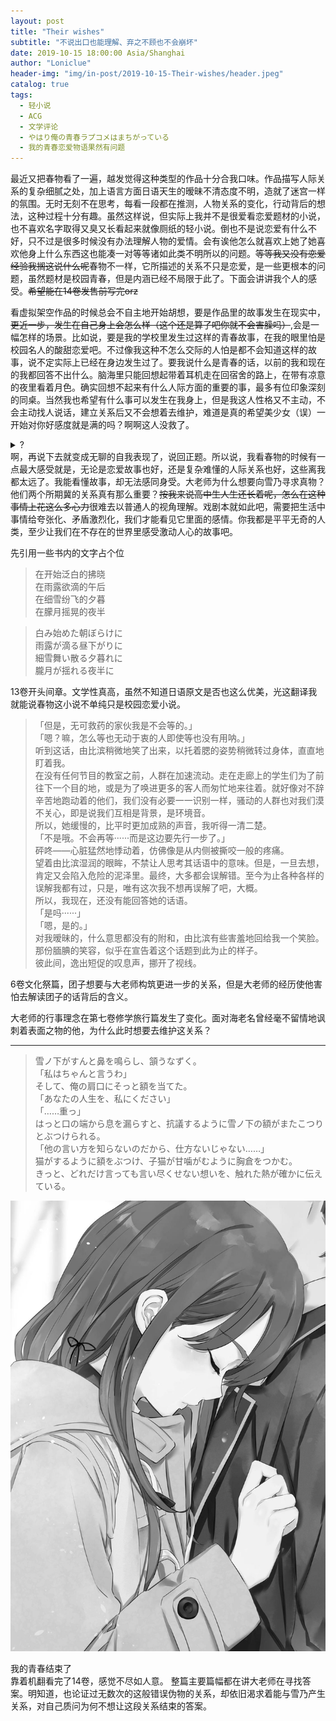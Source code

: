 ```yaml
---
layout: post
title: "Their wishes"
subtitle: "不说出口也能理解、弃之不顾也不会崩坏"
date: 2019-10-15 18:00:00 Asia/Shanghai
author: "Loniclue"
header-img: "img/in-post/2019-10-15-Their-wishes/header.jpeg"
catalog: true
tags: 
  - 轻小说
  - ACG
  - 文学评论
  - やはり俺の青春ラプコメはまちがっている
  - 我的青春恋爱物语果然有问题
---
```


最近又把春物看了一遍，越发觉得这种类型的作品十分合我口味。作品描写人际关系的复杂细腻之处，加上语言方面日语天生的暧昧不清态度不明，造就了迷宫一样的氛围。无时无刻不在思考，每看一段都在推测，人物关系的变化，行动背后的想法，这种过程十分有趣。虽然这样说，但实际上我并不是很爱看恋爱题材的小说，也不喜欢名字取得又臭又长看起来就像厕纸的轻小说。倒也不是说恋爱有什么不好，只不过是很多时候没有办法理解人物的爱情。会有诶他怎么就喜欢上她了她喜欢他身上什么东西这也能凑一对等等诸如此类不明所以的问题。<del>等等我又没有恋爱经验我搁这说什么呢</del>春物不一样，它所描述的关系不只是恋爱，是一些更根本的问题，虽然题材是校园青春，但是内涵已经不局限于此了。下面会讲讲我个人的感受。<del>希望能在14卷发售前写完orz</del>  

看虚拟架空作品的时候总会不自主地开始胡想，要是作品里的故事发生在现实中，<del>更近一步，发生在自己身上会怎么样（这个还是算了吧你就不会害臊吗）</del>,会是一幅怎样的场景。比如说，要是我的学校里发生过这样的青春故事，在我的眼里怕是校园名人的酸甜恋爱吧。不过像我这种不怎么交际的人怕是都不会知道这样的故事，说不定实际上已经在身边发生过了。要我说什么是青春的话，以前的我和现在的我都回答不出什么。脑海里只能回想起带着耳机走在回宿舍的路上，在带有凉意的夜里看着月色。确实回想不起来有什么人际方面的重要的事，最多有位印象深刻的同桌。当然我也希望有什么事可以发生在我身上，但是我这人性格又不主动，不会主动找人说话，建立关系后又不会想着去维护，难道是真的希望美少女（误）一开始对你好感度就是满的吗？啊啊这人没救了。<details><summary>?</summary>大概只是在害怕罢了。</details>啊，再说下去就变成无聊的自我表现了，说回正题。所以说，我看春物的时候有一点最大感受就是，无论是恋爱故事也好，还是复杂难懂的人际关系也好，这些离我都太远了。我能看懂故事，却无法感同身受。大老师为什么想要向雪乃寻求真物？他们两个所期冀的关系真有那么重要？<del>按我来说高中生人生还长着呢，怎么在这种事情上花这么多心力</del>很难去以普通人的视角理解。戏剧本就如此吧，需要把生活中事情给夸张化、矛盾激烈化，我们才能看见它里面的感情。你我都是平平无奇的人类，至少让我们在不存在的世界里感受激动人心的故事吧。 

先引用一些书内的文字占个位  
>在开始泛白的拂晓  
在雨露欲滴的午后  
在细雪纷飞的夕暮  
在朦月摇晃的夜半  

>白み始めた朝ぼらけに  
雨露が滴る昼下がりに  
細雪舞い散る夕暮れに  
朧月が揺れる夜半に  

  
13卷开头间章。文学性真高，虽然不知道日语原文是否也这么优美，光这翻译我就能说春物这小说不单纯只是校园恋爱小说。

>「但是，无可救药的家伙我是不会等的。」  
「嗯？嘛，怎么等也无动于衷的人即使等也没有用呐。」  
听到这话，由比滨稍微地笑了出来，以托着腮的姿势稍微转过身体，直直地盯着我。  
在没有任何节目的教室之前，人群在加速流动。走在走廊上的学生们为了前往下一个目的地，或是为了唤进更多的客人而匆忙地来往着。就好像对不辞辛苦地跑动着的他们，我们没有必要一一识别一样，骚动的人群也对我们漠不关心，即是说我们互相是背景，是环境音。  
所以，她缓慢的，比平时更加成熟的声音，我听得一清二楚。  
「不是哦。不会再等······而是这边要先行一步了。」  
砰咚——心脏猛然地悸动着，仿佛像是从内侧被撕咬一般的疼痛。  
望着由比滨湿润的眼眸，不禁让人思考其话语中的意味。但是，一旦去想，肯定又会陷入危险的泥泽里。最终，大多都会误解错。至今为止各种各样的误解我都有过，只是，唯有这次我不想再误解了吧，大概。  
所以，我现在，还没有能回答她的话语。  
「是吗······」  
「嗯，是的。」  
对我暧昧的，什么意思都没有的附和，由比滨有些害羞地回给我一个笑脸。那份腼腆的笑容，似乎在宣告着这个话题到此为止的样子。  
彼此间，逸出短促的叹息声，挪开了视线。  

6卷文化祭篇，团子想要与大老师构筑更进一步的关系，但是大老师的经历使他害怕去解读团子的话背后的含义。

大老师的行事理念在第七卷修学旅行篇发生了变化。面对海老名曾经毫不留情地讽刺着表面之物的他，为什么此时想要去维护这关系？

-----------------------------------

>雪ノ下がすんと鼻を鳴らし、頷うなずく。  
「私はちゃんと言うわ」  
そして、俺の肩口にそっと額を当てた。  
「あなたの人生を、私にください」  
「……重っ」  
はっと口の端から息を漏らすと、抗議するように雪ノ下の額がまたこつりとぶつけられる。  
「他の言い方を知らないのだから、仕方ないじゃない……」  
猫がするように額をぶつけ、子猫が甘噛がむように胸倉をつかむ。  
きっと、どれだけ言っても言い尽くせない想いを、触れた熱が確かに伝えている。  


<img src="\img\in-post\2019-10-15-Their-wishes\final.jpg">  

我的青春结束了  
靠着机翻看完了14卷，感觉不尽如人意。 
整篇主要篇幅都在讲大老师在寻找答案。明知道，也论证过无数次的这般错误伪物的关系，却依旧渴求着能与雪乃产生关系，对自己质问为何不想让这段关系结束的答案。